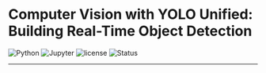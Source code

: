 # Computer Vision with YOLO Unified: Building Real-Time Object Detection
![Python](https://img.shields.io/badge/Python-3.7%2B-blue)
![Jupyter](https://img.shields.io/badge/Jupyter-Notebook-orange)
![license](https://img.shields.io/badge/license-MIT-lightgrey.svg)
![Status](https://img.shields.io/badge/status-active-brightgreen)

___


